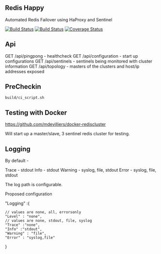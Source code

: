 Redis Happy
-----------

Automated Redis Failover using HaProxy and Sentinel

[![Build Status](https://travis-ci.org/mdevilliers/redishappy.svg?branch=master)](https://travis-ci.org/mdevilliers/redishappy)
[![Build Status](https://drone.io/github.com/mdevilliers/redishappy/status.png)](https://drone.io/github.com/mdevilliers/redishappy/latest)
[![Coverage Status](https://coveralls.io/repos/mdevilliers/redishappy/badge.png)](https://coveralls.io/r/mdevilliers/redishappy)

Api
---
GET /api/pingpong - healthcheck
GET /api/configuration - start up configurations
GET /api/sentinels - sentinels being monitored with cluster information
GET /api/topology - masters of the clusters and host/ip addresses exposed

PreCheckin
----------

```
build/ci_script.sh

```

Testing with Docker
-------------------

https://github.com/mdevilliers/docker-rediscluster

Will start up a master/slave, 3 sentinel redis cluster for testing.

Logging
-------

By default -

Trace - stdout
Info - stdout
Warning - syslog, file, stdout
Error - syslog, file, stdout

The log path is configurable.


Proposed configuration

  "Logging" :{

  	// values are none, all, errorsonly
  	"Level" : "none",
  	// values are none, stdout, file, syslog
  	"Trace" :"none",
	"Info" :"stdout",
	"Warning" : "file",
	"Error" : "syslog,file"
  }